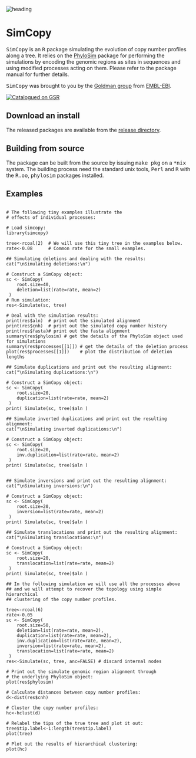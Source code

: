 ![heading](https://raw.github.com/sbotond/simcopy/master/misc/heading.png)

SimCopy
=======

<tt>SimCopy</tt> is an <tt>R</tt> package simulating the evolution of copy number profiles along a tree. 
It relies on the [PhyloSim](http://github.com/sbotond/phylosim) package for performing the simulations by encoding the genomic regions as sites in sequences and using modified processes acting on them. Please refer to the package manual for further details.

<tt>SimCopy</tt> was brought to you by the [Goldman group](http://www.ebi.ac.uk/goldman) from [EMBL-EBI](http://www.ebi.ac.uk).

[![Catalogued on GSR](http://popmodels.cancercontrol.cancer.gov/static/img/gsr_tile.jpg)](http://popmodels.cancercontrol.cancer.gov/gsr/packages/simcopy)

Download an install
-------------------

The released packages are available from the [release directory](https://github.com/sbotond/simcopy/tree/master/releases).

Building from source
------------------------

The package can be built from the source by issuing <tt>make pkg</tt> on a <tt>*nix</tt> system. The building process need the standard unix tools, <tt>Perl</tt> and <tt>R</tt> with the  <tt>R.oo</tt>, <tt>phylosim</tt> packages installed.

Examples
--------
```

# The following tiny examples illustrate the
# effects of individual processes:    

# Load simcopy:
library(simcopy)

tree<-rcoal(2)  # We will use this tiny tree in the examples below.
rate<-0.08      # Common rate for the small examples.

## Simulating deletions and dealing with the results:
cat("\nSimulating deletions:\n")

# Construct a SimCopy object:
sc <- SimCopy(
    root.size=40,
    deletion=list(rate=rate, mean=2)
 )
# Run simulation:
res<-Simulate(sc, tree)

# Deal with the simulation results:
print(res$aln)  # print out the simulated alignment
print(res$cnh)  # print out the simulated copy number history
print(res$fasta)# print out the fasta alignment
summary(res$phylosim) # get the details of the PhyloSim object used for simulations
summary(res$processes[[1]]) # get the details of the deletion process
plot(res$processes[[1]])    # plot the distribution of deletion lengths

## Simulate duplications and print out the resulting alignment:
cat("\nSimulating duplications:\n")

# Construct a SimCopy object:
sc <- SimCopy(
    root.size=20,
    duplication=list(rate=rate, mean=2)
 )
print( Simulate(sc, tree)$aln )

## Simulate inverted duplications and print out the resulting alignment:
cat("\nSimulating inverted duplications:\n")

# Construct a SimCopy object:
sc <- SimCopy(
    root.size=20,
    inv.duplication=list(rate=rate, mean=2)
 )
print( Simulate(sc, tree)$aln )


## Simulate inversions and print out the resulting alignment:
cat("\nSimulating inversions:\n")

# Construct a SimCopy object:
sc <- SimCopy(
    root.size=20,
    inversion=list(rate=rate, mean=2)
 )
print( Simulate(sc, tree)$aln )

## Simulate translocations and print out the resulting alignment:
cat("\nSimulating translocations:\n")

# Construct a SimCopy object:
sc <- SimCopy(
    root.size=20,
    translocation=list(rate=rate, mean=2)
 )
print( Simulate(sc, tree)$aln )

## In the following simulation we will use all the processes above 
## and we will attempt to recover the topology using simple hierarchical
## clustering of the copy number profiles.

tree<-rcoal(6)
rate<-0.05
sc <- SimCopy(
    root.size=50,
    deletion=list(rate=rate, mean=2),
    duplication=list(rate=rate, mean=2),
    inv.duplication=list(rate=rate, mean=2),
    inversion=list(rate=rate, mean=2),
    translocation=list(rate=rate, mean=2)
 )
res<-Simulate(sc, tree, anc=FALSE) # discard internal nodes

# Print out the simulate genomic region alignment through
# the underlying PhyloSim object:
plot(res$phylosim)

# Calculate distances between copy number profiles:
d<-dist(res$cnh)

# Cluster the copy number profiles:
hc<-hclust(d)

# Relabel the tips of the true tree and plot it out:
tree$tip.label<-1:length(tree$tip.label)
plot(tree)

# Plot out the results of hierarchical clustering:
plot(hc)

```
